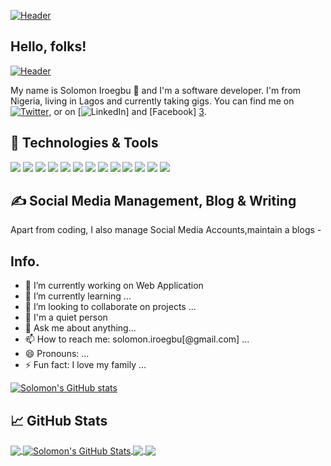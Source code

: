 <!-- More info, tips and tricks for making GitHub Profile README can be found in my article at https://towardsdatascience.com/build-a-stunning-readme-for-your-github-profile-9b80434fe5d7 -->

[![Header](https://raw.githubusercontent.com/solo-p/solo-p/master/readme_header.png "Header")](https://cotechgy.com/)

## Hello, folks!
 <a class="readme_header" href="#"><img src="..readme_header.png" alt="Header" /></a>


 My name is Solomon Iroegbu 👋 and I'm a software developer. I'm from Nigeria, living in Lagos and currently taking gigs. You can find me on [![Twitter][1.2]][1], or on [![LinkedIn][3.2]] and [Facebook] [3].

## 🔧  Technologies & Tools
![](https://img.shields.io/badge/OS-Linux-informational?style=flat&logo=php&logoColor=white&color=2bbc8a)
![](https://img.shields.io/badge/Editor-IntelliJ_IDEA-informational?style=flat&logo=intellij-idea&logoColor=white&color=2bbc8a)
![](https://img.shields.io/badge/Code-Python-informational?style=flat&logo=python&logoColor=white&color=2bbc8a)
![](https://img.shields.io/badge/Code-JavaScript-informational?style=flat&logo=javascript&logoColor=white&color=2bbc8a)
![](https://img.shields.io/badge/Code-Golang-informational?style=flat&logo=go&logoColor=white&color=2bbc8a)
![](https://img.shields.io/badge/Code-Make-informational?style=flat&logo=cmake&logoColor=white&color=2bbc8a)
![](https://img.shields.io/badge/Code-Vue-informational?style=flat&logo=vue.js&logoColor=white&color=2bbc8a)
![](https://img.shields.io/badge/Shell-Bash-informational?style=flat&logo=gnu-bash&logoColor=white&color=2bbc8a)
![](https://img.shields.io/badge/Tools-PostgreSQL-informational?style=flat&logo=postgresql&logoColor=white&color=2bbc8a)
![](https://img.shields.io/badge/Tools-Docker-informational?style=flat&logo=docker&logoColor=white&color=2bbc8a)
![](https://img.shields.io/badge/Tools-Kubernetes-informational?style=flat&logo=kubernetes&logoColor=white&color=2bbc8a)
![](https://img.shields.io/badge/Tools-Red_Hat_OpenShift-informational?style=flat&logo=red-hat-open-shift&logoColor=white&color=2bbc8a)
![](https://img.shields.io/badge/Cloud-Digital_Ocean-informational?style=flat&logo=digitalocean&logoColor=white&color=2bbc8a)

## &#x270d; Social Media Management, Blog & Writing

Apart from coding, I also manage Social Media Accounts,maintain a blogs -

<!-- Here are some ideas to get you started: -->

## Info.
- 🔭 I’m currently working on Web Application
- 🌱 I’m currently learning ...
- 👯 I’m looking to collaborate on projects ...
- 🤔 I'm a quiet person
- 💬 Ask me about anything...
- 📫 How to reach me: solomon.iroegbu[@gmail.com] ...
- 😄 Pronouns: ...
- ⚡ Fun fact: I love my family ...

[![Solomon's GitHub stats](https://github-readme-stats.vercel.app/api?username=solo-p)](https://github.com/solo-p/github-readme-stats)



## &#x1f4c8; GitHub Stats

<a href="https://github.com/solo-p">
  <img align="center" src="https://github-readme-stats.vercel.app/api/top-langs/?username=solo-p&hide=java,html,tex&title_color=ffffff&text_color=c9cacc&icon_color=2bbc8a&bg_color=1d1f21&langs_count=3" />
</a>
<a href="https://github.com/solo-p">
  <img align="center" src="https://github-readme-stats.vercel.app/api?username=solo-p&show_icons=true&line_height=27&count_private=true&title_color=ffffff&text_color=c9cacc&icon_color=2bbc8a&bg_color=1d1f21" alt="Solomon's GitHub Stats" />
</a>

<a href="https://github.com/solo-p/php">
  <img align="center" src="https://github-readme-stats.vercel.app/api/pin/?username=solo-p&repo=php-project-blueprint&title_color=ffffff&text_color=c9cacc&icon_color=2bbc8a&bg_color=1d1f21" />
</a>


<a href="https://github.com/solo-p/css">
  <img align="center" src="https://github-readme-stats.vercel.app/api/pin/?username=solo-p-s&repo=css&title_color=ffffff&text_color=c9cacc&icon_color=2bbc8a&bg_color=1d1f21" />
</a>    

<!-- links to social media icons -->

<!-- icons with padding -->

[1.1]: http://i.imgur.com/tXSoThF.png (twitter icon with padding)
[2.1]: http://i.imgur.com/0o48UoR.png (github icon with padding)

<!-- icons without padding -->

[1.2]: http://i.imgur.com/wWzX9uB.png (twitter icon without padding)
[2.2]: http://i.imgur.com/9I6NRUm.png (github icon without padding)
[3.2]: https://media-exp1.licdn.com/dms/image/C5103AQHJ3Tpwr-ZsFQ/profile-displayphoto-shrink_200_200/0/1517533444301?e=1666828800&v=beta&t=fhfnAcRu8lU1Cn-Ik1ThZ0ZnrdB6khnJuq7Z8assjIk (LinkedIn icon without padding)


<!-- links to your social media accounts -->

[1]: https://twitter.com/cotechgy
[2]: https://github.com/solo-p
[3]: https://www.linkedin.com/in/solomon-iroegbu-b100b460/


<!-- Resources -->
<!-- Icons: https://simpleicons.org/ -->
<!-- GitHub Stats: https://github.com/solo-p/github-readme-stats -->
<!-- Emojis: https://emojipedia.org/emoji/ -->
<!-- HTML Emojis: https://www.fileformat.info/index.htm -->
<!-- Shields: https://shields.io/ -->
<!-- Awesome GitHub Profile README: https://github.com/solo-p/awesome-github-profile-readme -->
